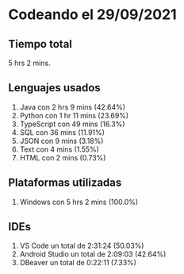 # Codeando el 29/09/2021

## Tiempo total
5 hrs 2 mins.

## Lenguajes usados
1. Java con 2 hrs 9 mins (42.64%)
1. Python con 1 hr 11 mins (23.69%)
1. TypeScript con 49 mins (16.3%)
1. SQL con 36 mins (11.91%)
1. JSON con 9 mins (3.18%)
1. Text con 4 mins (1.55%)
1. HTML con 2 mins (0.73%)

## Plataformas utilizadas
1. Windows con 5 hrs 2 mins (100.0%)

## IDEs
1. VS Code un total de 2:31:24 (50.03%)
1. Android Studio un total de 2:09:03 (42.64%)
1. DBeaver un total de 0:22:11 (7.33%)
